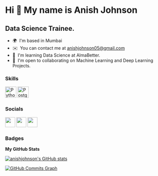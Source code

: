 Hi 👋 My name is Anish Johnson
==============================

Data Science Trainee.
---------------------

* 🌍  I'm based in Mumbai
* ✉️  You can contact me at [anishjohnson05@gmail.com](mailto:anishjohnson05@gmail.com)
* 🧠  I'm learning Data Science at AlmaBetter.
* 🤝  I'm open to collaborating on Machine Learning and Deep Learning Projects.

### Skills

<p align="left">
<a href="https://www.python.org/" target="_blank" rel="noreferrer"><img src="https://raw.githubusercontent.com/danielcranney/readme-generator/main/public/icons/skills/python-colored.svg" width="36" height="36" alt="Python" /></a>
<a href="https://www.postgresql.org/" target="_blank" rel="noreferrer"><img src="https://raw.githubusercontent.com/danielcranney/readme-generator/main/public/icons/skills/postgresql-colored.svg" width="36" height="36" alt="PostgreSQL" /></a>
</p>


### Socials

<p align="left"> <a href="https://www.github.com/anishjohnson" target="_blank" rel="noreferrer"><img src="https://raw.githubusercontent.com/danielcranney/readme-generator/main/public/icons/socials/github.svg" width="32" height="32" /></a> <a href="https://www.linkedin.com/in/anish-johnson-594110208/" target="_blank" rel="noreferrer"><img src="https://raw.githubusercontent.com/danielcranney/readme-generator/main/public/icons/socials/linkedin.svg" width="32" height="32" /></a> <a href="http://www.medium.com/anishjohnson" target="_blank" rel="noreferrer"><img src="https://raw.githubusercontent.com/danielcranney/readme-generator/main/public/icons/socials/medium.svg" width="32" height="32" /></a></p>

### Badges

<b>My GitHub Stats</b>

<a href="http://www.github.com/anishjohnson"><img src="https://github-readme-stats.vercel.app/api?username=anishjohnson&show_icons=true&hide=&count_private=true&title_color=22c55e&text_color=10b981&icon_color=64748b&bg_color=22272e&hide_border=true&show_icons=true" alt="anishjohnson's GitHub stats" /></a>

<a href="http://www.github.com/anishjohnson"><img src="https://activity-graph.herokuapp.com/graph?username=anishjohnson&bg_color=22272e&color=10b981&line=64748b&point=10b981&area_color=22272e&area=true&hide_border=true&custom_title=GitHub%20Commits%20Graph" alt="GitHub Commits Graph" /></a>

